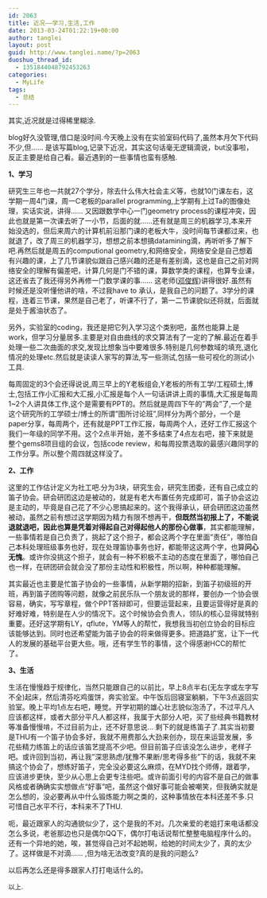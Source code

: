 ```yaml
---
id: 2063
title: 近况——学习,生活,工作
date: 2013-03-24T01:22:19+00:00
author: tanglei
layout: post
guid: http://www.tanglei.name/?p=2063
duoshuo_thread_id:
  - 1351844048792453263
categories:
  - MyLife
tags:
  - 总结
---
```

其实,近况就是过得稀里糊涂.

blog好久没管理,借口是没时间.今天晚上没有在实验室码代码了,虽然本月欠下代码不少,但…… 是该写篇blog,记录下近况，其实这句话毫无逻辑滴说，but没事啦，反正主要是给自己看。最近遇到的一些事情也蛮有感触.

**1、学习**

研究生三年也一共就27个学分，除去什么伟大社会主义等，也就10门课左右，这学期一周4门课，周一C老板的parallel programming,上学期有上过Ta的图像处理，实话实说，讲得…… 又因跟数学中心一门geometry process的课程冲突，因此也就是第一次课去听了一小节，后面的就……还有就是周三的机器学习,本来开始没选的，但后来周六的计算机前沿那门课的老板大牛，没时间每节课都过来，也就退了，改了周三的机器学习，想想之前本想搞datamining滴，再听听多了解下吧.再然后就是周五的computional geometry,和网络安全，网络安全是自己想着有兴趣的课，上了几节课貌似跟自己感兴趣的还是有差别滴，这也是自己之前对网络安全的理解有偏差吧，计算几何是门不错的课，算数学类的课程，也算专业课，这还省去了我还得另外再修一门数学课的事…… 这老师([邓俊辉](http://www.csai.tsinghua.edu.cn/iar/members/dengjunhui_cn.htm))讲得很好.虽然有时候还是没听懂他讲的啥，不过我have to 承认，是我自己的问题了。3学分的课程，连着三节课，果然是自己老了，听课不行了，第一二节课貌似还将就，后面就是处于酱油状态了。

另外，实验室的coding，我还是把它列入学习这个类别吧，虽然也能算上是work，但学习分量居多.主要是对自由曲线的求交算法有了一定的了解.最近在着手处理一些二次曲面的求交,发现比想象当中要难很多.特别是几何参数域的填充,退化情况的处理etc.然后就是读读人家写的算法,写一些测试,包括一些可视化的测试小工具.

每周固定的3个会还得说说,周三早上的Y老板组会,Y老板的所有工学/工程硕士,博士,包括工作小汇报和大汇报,小汇报是每个人一句话讲讲上周的事情,大汇报是每周1~2个人讲具体工作,这个是需要有PPT的。然后就是周四下午的”两会”了,一个是这个研究所的工学硕士/博士的所谓”图所讨论班”,同样分为两个部分，一个是paper分享，每周两个，还有就是PPT工作汇报，每周两个人，还好工作汇报这个我们一年级的同学不用。这个2点半开始，差不多结束了4点左右吧，接下来就是整个gems8项目组的会议，包括code review，和每周投票选取的最感兴趣同学的工作分享。所以整个周四就这样没了。

**2、工作**

这里的工作估计定义为社工吧.分为3块，研究生会，研究生团委，还有自己成立的笛子协会。研会研团这边是被动的，就是有老大布置任务完成即可，笛子协会这边是主动的，毕竟是自己花了不少心思搞起来的。这个我得承认，研会研团这边虽然被动，虽然之前有想过这学期因为精力有限不想再干，**但既然当初报上了，不能说退就退吧，因此也算是凭着对得起自己对得起他人的那份心做事**，其实都能理解，一些事情若是自己负责了，挑起了这个担子，都会这两个字在里面”责任”，哪怕自己本科处理班级事务也好，现在处理笛协事务也好，都能带这这两个字，也算**问心无愧**。或许你没挑这个担子，就会有一种不积极不主动的态度在里面了，哪怕自己也一样，在研团研会就会没了那份主动性和积极性，所以啊，种种都能理解。

其实最近也主要是忙笛子协会的一些事情，从新学期的招新，到笛子初级班的开班，再到笛子团购等问题，就像之前民乐队一个朋友说的那样，要创办一个协会很容易，确实，写写章程，做个PPT答辩即可，但要运营起来，且要运营得好是真的好难好难，特别是在人少的情况下。这个时候协会负责人，领队的核心显得就特别重要。还好这学期有LY，qflute，YM等人的帮忙，我想我当初创立协会的目标应该能够达到。同时也还希望能为笛子协会的将来做得更多。把道路扩宽，让下一代人的发展的基础平台更大些。哦，还有学生节的事情，这个得感谢HCC的帮忙了。

**3、生活**

生活在慢慢趋于规律化，当然只能跟自己的以前比，早上8点半右(无左字或左字写不全)起床，然后清芬吃鸡蛋饼，奔实验室。中午饭后回寝室躺躺，下午3点返回实验室。晚上平均1点左右吧，睡觉。开学初期的雄心壮志貌似泡汤了，不过平凡人应该都这样，或者大部分平凡人都这样，我属于大部分人吧，买了些经典书籍教材等准备慢慢啃，不过目前为止，还不好意思说… 剩下的就是练笛子了.其实当初要是THU有一个笛子协会多好，我就不用费那么大劲来创办，现在来运营发展，多花些精力练笛上的话应该笛艺提高不少吧。但目前笛子应该没怎么进步，老样子吧。或许回到当初，再让我”深思熟虑/犹豫不果断/思考得多些”下的话，我就不来搞这个协会了，想练好笛子，完全没必要这么麻烦，在MYD找个师傅，跟着学，应该进步更快，至少从心思上会更专注些吧。或许前面引号的内容不是自己的做事风格或者确确实实想做点“好事”吧，虽然这个做好事可能会被嘲笑，但我确实就是怎么想的，没必要再从中什么锻炼能力啊之类的，这种事情放在本科还差不多.只可惜自己水平不行，本科来不了THU.

呃，最近跟家人的沟通貌似少了，这个是我的不对。几次亲爱的老姐打来电话都没怎么多说，老爸那边也只是偶尔QQ下，偶尔打电话说帮忙整整电脑程序什么的。还有一个异地的她，唉，甚觉得自己对不起她啊，给她的时间太少了，真的太少了。这样做是不对滴…&#8230; ,但为啥无法改变?真的是我的问题么?

以后再怎么还是得多跟家人打打电话什么的。

<span style="font-size: small;">以上.</span>
